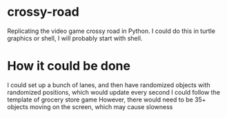 # crossy-road
Replicating the video game crossy road in Python.
I could do this in turtle graphics or shell, I will probably start with shell.
# How it could be done
I could set up a bunch of lanes, and then have randomized objects with randomized positions, which would update every second
I could follow the template of grocery store game
However, there would need to be 35+ objects moving on the screen, which may cause slowness

